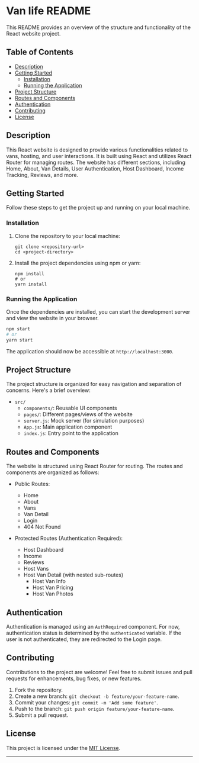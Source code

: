 
# Van life README

This README provides an overview of the structure and functionality of the React website project.

## Table of Contents

- [Description](#description)
- [Getting Started](#getting-started)
  - [Installation](#installation)
  - [Running the Application](#running-the-application)
- [Project Structure](#project-structure)
- [Routes and Components](#routes-and-components)
- [Authentication](#authentication)
- [Contributing](#contributing)
- [License](#license)

## Description

This React website is designed to provide various functionalities related to vans, hosting, and user interactions. It is built using React and utilizes React Router for managing routes. The website has different sections, including Home, About, Van Details, User Authentication, Host Dashboard, Income Tracking, Reviews, and more.

## Getting Started

Follow these steps to get the project up and running on your local machine.

### Installation

1. Clone the repository to your local machine:
   ```
   git clone <repository-url>
   cd <project-directory>
   ```

2. Install the project dependencies using npm or yarn:
   ```
   npm install
   # or
   yarn install
   ```

### Running the Application

Once the dependencies are installed, you can start the development server and view the website in your browser.

```bash
npm start
# or
yarn start
```

The application should now be accessible at `http://localhost:3000`.

## Project Structure

The project structure is organized for easy navigation and separation of concerns. Here's a brief overview:

- `src/`
  - `components/`: Reusable UI components
  - `pages/`: Different pages/views of the website
  - `server.js`: Mock server (for simulation purposes)
  - `App.js`: Main application component
  - `index.js`: Entry point to the application

## Routes and Components

The website is structured using React Router for routing. The routes and components are organized as follows:

- Public Routes:
  - Home
  - About
  - Vans
  - Van Detail
  - Login
  - 404 Not Found

- Protected Routes (Authentication Required):
  - Host Dashboard
  - Income
  - Reviews
  - Host Vans
  - Host Van Detail (with nested sub-routes)
    - Host Van Info
    - Host Van Pricing
    - Host Van Photos

## Authentication

Authentication is managed using an `AuthRequired` component. For now, authentication status is determined by the `authenticated` variable. If the user is not authenticated, they are redirected to the Login page.

## Contributing

Contributions to the project are welcome! Feel free to submit issues and pull requests for enhancements, bug fixes, or new features.

1. Fork the repository.
2. Create a new branch: `git checkout -b feature/your-feature-name`.
3. Commit your changes: `git commit -m 'Add some feature'`.
4. Push to the branch: `git push origin feature/your-feature-name`.
5. Submit a pull request.

## License

This project is licensed under the [MIT License](LICENSE).

---
